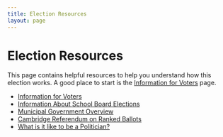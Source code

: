 ```yaml
---
title: Election Resources
layout: page
---
```


# Election Resources

This page contains helpful resources to help you understand how this
election works. A good place to start is the [Information for
Voters](./voter-info) page.

- [Information for Voters](./voter-info)
- [Information About School Board Elections](./school-boards-info)
- [Municipal Government Overview](./municipal-structure)
- [Cambridge Referendum on Ranked Ballots](./cambridge-referendum)
- [What is it like to be a Politician?](./being-a-politician)
